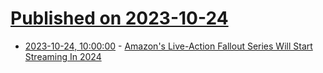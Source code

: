 # [Published on 2023-10-24](index.md)

* [2023-10-24, 10:00:00](https://entertainment.slashdot.org/story/23/10/24/0114238/amazons-live-action-fallout-series-will-start-streaming-in-2024?utm_source=rss1.0mainlinkanon&utm_medium=feed) - [Amazon's Live-Action Fallout Series Will Start Streaming In 2024](https://entertainment.slashdot.org/story/23/10/24/0114238/amazons-live-action-fallout-series-will-start-streaming-in-2024?utm_source=rss1.0mainlinkanon&utm_medium=feed)
